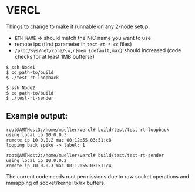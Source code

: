 VERCL
=====

Things to change to make it runnable on any 2-node setup:

* `ETH_NAME` => should match the NIC name you want to use
* remote ips (first parameter in `test-rt-*.cc` files)
* `/proc/sys/net/core/{w,r}mem_{default,max}` should increased (code checks for at least 1MB buffers?)

```
$ ssh Node1
$ cd path-to/build
$ ./test-rt-loopback

$ ssh Node2
$ cd path-to/build
$ ./test-rt-sender
```

Example output:
---------------

```
root@AMTHost3:/home/mueller/vercl# build/test/test-rt-loopback 
using local ip 10.0.0.3
remote ip 10.0.0.2 mac 00:12:55:03:51:c8
looping back spike -> label: 1

root@AMTHost2:/home/mueller/vercl# build/test/test-rt-sender 
using local ip 10.0.0.2
remote ip 10.0.0.3 mac 00:12:55:03:51:c4
```


The current code needs root permissions due to raw socket operations and
mmapping of socket/kernel tx/rx buffers.
